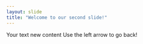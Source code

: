 ```yaml
---
layout: slide
title: "Welcome to our second slide!"
---
```

Your text new content
Use the left arrow to go back!
